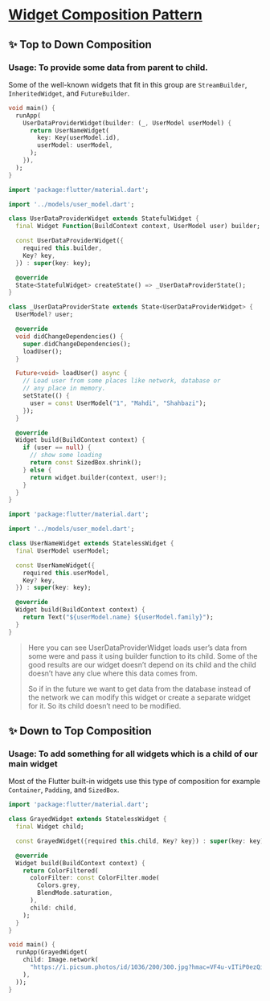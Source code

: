 # [Widget Composition Pattern](https://medium.com/flutter-community/think-in-flutter-way-widget-composition-f8c4065de94b)
## ✨ Top to Down Composition
### Usage: To provide some data from parent to child.
Some of the well-known widgets that fit in this group are `StreamBuilder`, `InheritedWidget`, and `FutureBuilder`.

```dart
void main() {
  runApp(
    UserDataProviderWidget(builder: (_, UserModel userModel) {
      return UserNameWidget(
        key: Key(userModel.id),
        userModel: userModel,
      );
    }),
  );
}
```

```dart
import 'package:flutter/material.dart';

import '../models/user_model.dart';

class UserDataProviderWidget extends StatefulWidget {
  final Widget Function(BuildContext context, UserModel user) builder;

  const UserDataProviderWidget({
    required this.builder,
    Key? key,
  }) : super(key: key);

  @override
  State<StatefulWidget> createState() => _UserDataProviderState();
}

class _UserDataProviderState extends State<UserDataProviderWidget> {
  UserModel? user;

  @override
  void didChangeDependencies() {
    super.didChangeDependencies();
    loadUser();
  }

  Future<void> loadUser() async {
    // Load user from some places like network, database or
    // any place in memory.
    setState(() {
      user = const UserModel("1", "Mahdi", "Shahbazi");
    });
  }

  @override
  Widget build(BuildContext context) {
    if (user == null) {
      // show some loading
      return const SizedBox.shrink();
    } else {
      return widget.builder(context, user!);
    }
  }
}
```

```dart
import 'package:flutter/material.dart';

import '../models/user_model.dart';

class UserNameWidget extends StatelessWidget {
  final UserModel userModel;

  const UserNameWidget({
    required this.userModel,
    Key? key,
  }) : super(key: key);

  @override
  Widget build(BuildContext context) {
    return Text("${userModel.name} ${userModel.family}");
  }
}
```


<blockquote>
Here you can see UserDataProviderWidget loads user’s data from some were and pass it using builder function to its child. Some of the good results are our widget doesn’t depend on its child and the child doesn’t have any clue where this data comes from.

So if in the future we want to get data from the database instead of the network we can modify this widget or create a separate widget for it. So its child doesn’t need to be modified.
</blockquote>

## ✨ Down to Top Composition
### Usage: To add something for all widgets which is a child of our main widget
Most of the Flutter built-in widgets use this type of composition for example `Container`, `Padding`, and `SizedBox`.

```dart
import 'package:flutter/material.dart';

class GrayedWidget extends StatelessWidget {
  final Widget child;

  const GrayedWidget({required this.child, Key? key}) : super(key: key);

  @override
  Widget build(BuildContext context) {
    return ColorFiltered(
      colorFilter: const ColorFilter.mode(
        Colors.grey,
        BlendMode.saturation,
      ),
      child: child,
    );
  }
}
```

```dart
void main() {
  runApp(GrayedWidget(
    child: Image.network(
      "https://i.picsum.photos/id/1036/200/300.jpg?hmac=VF4u-vITiP0ezQiSbE3UBvxHDFf8ZqJDycaAIoffsCg",
    ),
  ));
}
```

